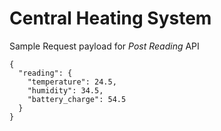 # Central Heating System

Sample Request payload for *Post Reading* API 

```
{
  "reading": {
    "temperature": 24.5,
    "humidity": 34.5,
    "battery_charge": 54.5
  }
}
```
